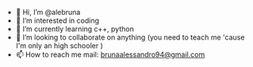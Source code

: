 - 👋 Hi, I’m @alebruna
- 👀 I’m interested in coding
- 🌱 I’m currently learning c++, python 
- 💞️ I’m looking to collaborate on anything (you need to teach me 'cause I'm only an high schooler )
- 📫 How to reach me mail: brunaalessandro94@gmail.com

<!---
alebruna/alebruna is a ✨ special ✨ repository because its `README.md` (this file) appears on your GitHub profile.
You can click the Preview link to take a look at your changes.
--->

